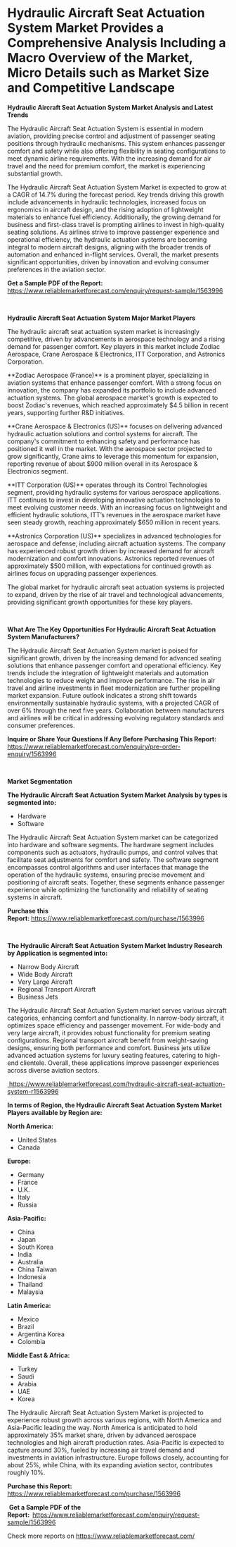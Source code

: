 <p><h1>Hydraulic Aircraft Seat Actuation System Market Provides a Comprehensive Analysis Including a Macro Overview of the Market, Micro Details such as Market Size and Competitive Landscape</h1></p><p><strong>Hydraulic Aircraft Seat Actuation System Market Analysis and Latest Trends</strong></p>
<p><p>The Hydraulic Aircraft Seat Actuation System is essential in modern aviation, providing precise control and adjustment of passenger seating positions through hydraulic mechanisms. This system enhances passenger comfort and safety while also offering flexibility in seating configurations to meet dynamic airline requirements. With the increasing demand for air travel and the need for premium comfort, the market is experiencing substantial growth.</p><p>The Hydraulic Aircraft Seat Actuation System Market is expected to grow at a CAGR of 14.7% during the forecast period. Key trends driving this growth include advancements in hydraulic technologies, increased focus on ergonomics in aircraft design, and the rising adoption of lightweight materials to enhance fuel efficiency. Additionally, the growing demand for business and first-class travel is prompting airlines to invest in high-quality seating solutions. As airlines strive to improve passenger experience and operational efficiency, the hydraulic actuation systems are becoming integral to modern aircraft designs, aligning with the broader trends of automation and enhanced in-flight services. Overall, the market presents significant opportunities, driven by innovation and evolving consumer preferences in the aviation sector.</p></p>
<p><strong>Get a Sample PDF of the Report:&nbsp;</strong> <a href="https://www.reliablemarketforecast.com/enquiry/request-sample/1563996?utm_campaign=1888&utm_medium=2&utm_source=Github&utm_content=ia&utm_term=27022025&utm_id=hydraulic-aircraft-seat-actuation-system">https://www.reliablemarketforecast.com/enquiry/request-sample/1563996</a></p>
<p>&nbsp;</p>
<p><strong>Hydraulic Aircraft Seat Actuation System Major Market Players</strong></p>
<p><p>The hydraulic aircraft seat actuation system market is increasingly competitive, driven by advancements in aerospace technology and a rising demand for passenger comfort. Key players in this market include Zodiac Aerospace, Crane Aerospace & Electronics, ITT Corporation, and Astronics Corporation.</p><p>**Zodiac Aerospace (France)** is a prominent player, specializing in aviation systems that enhance passenger comfort. With a strong focus on innovation, the company has expanded its portfolio to include advanced actuation systems. The global aerospace market's growth is expected to boost Zodiac's revenues, which reached approximately $4.5 billion in recent years, supporting further R&D initiatives.</p><p>**Crane Aerospace & Electronics (US)** focuses on delivering advanced hydraulic actuation solutions and control systems for aircraft. The company's commitment to enhancing safety and performance has positioned it well in the market. With the aerospace sector projected to grow significantly, Crane aims to leverage this momentum for expansion, reporting revenue of about $900 million overall in its Aerospace & Electronics segment.</p><p>**ITT Corporation (US)** operates through its Control Technologies segment, providing hydraulic systems for various aerospace applications. ITT continues to invest in developing innovative actuation technologies to meet evolving customer needs. With an increasing focus on lightweight and efficient hydraulic solutions, ITT’s revenues in the aerospace market have seen steady growth, reaching approximately $650 million in recent years.</p><p>**Astronics Corporation (US)** specializes in advanced technologies for aerospace and defense, including aircraft actuation systems. The company has experienced robust growth driven by increased demand for aircraft modernization and comfort innovations. Astronics reported revenues of approximately $500 million, with expectations for continued growth as airlines focus on upgrading passenger experiences.</p><p>The global market for hydraulic aircraft seat actuation systems is projected to expand, driven by the rise of air travel and technological advancements, providing significant growth opportunities for these key players.</p></p>
<p>&nbsp;</p>
<p><strong>What Are The Key Opportunities For Hydraulic Aircraft Seat Actuation System Manufacturers?</strong></p>
<p><p>The Hydraulic Aircraft Seat Actuation System market is poised for significant growth, driven by the increasing demand for advanced seating solutions that enhance passenger comfort and operational efficiency. Key trends include the integration of lightweight materials and automation technologies to reduce weight and improve performance. The rise in air travel and airline investments in fleet modernization are further propelling market expansion. Future outlook indicates a strong shift towards environmentally sustainable hydraulic systems, with a projected CAGR of over 6% through the next five years. Collaboration between manufacturers and airlines will be critical in addressing evolving regulatory standards and consumer preferences.</p></p>
<p><strong>Inquire or Share Your Questions If Any Before Purchasing This Report:</strong> <a href="https://www.reliablemarketforecast.com/enquiry/pre-order-enquiry/1563996?utm_campaign=1888&utm_medium=2&utm_source=Github&utm_content=ia&utm_term=27022025&utm_id=hydraulic-aircraft-seat-actuation-system">https://www.reliablemarketforecast.com/enquiry/pre-order-enquiry/1563996</a></p>
<p>&nbsp;</p>
<p><strong>Market Segmentation</strong></p>
<p><strong>The Hydraulic Aircraft Seat Actuation System Market Analysis by types is segmented into:</strong></p>
<p><ul><li>Hardware</li><li>Software</li></ul></p>
<p><p>The Hydraulic Aircraft Seat Actuation System market can be categorized into hardware and software segments. The hardware segment includes components such as actuators, hydraulic pumps, and control valves that facilitate seat adjustments for comfort and safety. The software segment encompasses control algorithms and user interfaces that manage the operation of the hydraulic systems, ensuring precise movement and positioning of aircraft seats. Together, these segments enhance passenger experience while optimizing the functionality and reliability of seating systems in aircraft.</p></p>
<p><strong>Purchase this Report:&nbsp;</strong><a href="https://www.reliablemarketforecast.com/purchase/1563996?utm_campaign=1888&utm_medium=2&utm_source=Github&utm_content=ia&utm_term=27022025&utm_id=hydraulic-aircraft-seat-actuation-system">https://www.reliablemarketforecast.com/purchase/1563996</a></p>
<p>&nbsp;</p>
<p><strong>The Hydraulic Aircraft Seat Actuation System Market Industry Research by Application is segmented into:</strong></p>
<p><ul><li>Narrow Body Aircraft</li><li>Wide Body Aircraft</li><li>Very Large Aircraft</li><li>Regional Transport Aircraft</li><li>Business Jets</li></ul></p>
<p><p>The Hydraulic Aircraft Seat Actuation System market serves various aircraft categories, enhancing comfort and functionality. In narrow-body aircraft, it optimizes space efficiency and passenger movement. For wide-body and very large aircraft, it provides robust functionality for premium seating configurations. Regional transport aircraft benefit from weight-saving designs, ensuring both performance and comfort. Business jets utilize advanced actuation systems for luxury seating features, catering to high-end clientele. Overall, these applications improve passenger experiences across diverse aviation sectors.</p></p>
<p><a href="https://www.reliablemarketforecast.com/hydraulic-aircraft-seat-actuation-system-r1563996?utm_campaign=1888&utm_medium=2&utm_source=Github&utm_content=ia&utm_term=27022025&utm_id=hydraulic-aircraft-seat-actuation-system">&nbsp;https://www.reliablemarketforecast.com/hydraulic-aircraft-seat-actuation-system-r1563996</a></p>
<p><strong>In terms of Region, the Hydraulic Aircraft Seat Actuation System Market Players available by Region are:</strong></p>
<p>
    <p> <strong> North America: </strong>
        <ul>
            <li>United States</li>
            <li>Canada</li>
        </ul>
        </p> 
    <p> <strong> Europe: </strong>
        <ul>
            <li>Germany</li>
            <li>France</li>
            <li>U.K.</li>
            <li>Italy</li>
            <li>Russia</li>
        </ul>
        </p> 
    <p> <strong> Asia-Pacific: </strong>
        <ul>
            <li>China</li>
            <li>Japan</li>
            <li>South Korea</li>
            <li>India</li>
            <li>Australia</li>
            <li>China Taiwan</li>
            <li>Indonesia</li>
            <li>Thailand</li>
            <li>Malaysia</li>
        </ul>
        </p> 
    <p> <strong> Latin America: </strong>
        <ul>
            <li>Mexico</li>
            <li>Brazil</li>
            <li>Argentina Korea</li>
            <li>Colombia</li>
        </ul>
        </p> 
    <p> <strong> Middle East & Africa: </strong>
        <ul>
            <li>Turkey</li>
            <li>Saudi</li>
            <li>Arabia</li>
            <li>UAE</li>
            <li>Korea</li>
        </ul>
    </p>
    </p>
<p><p>The Hydraulic Aircraft Seat Actuation System Market is projected to experience robust growth across various regions, with North America and Asia-Pacific leading the way. North America is anticipated to hold approximately 35% market share, driven by advanced aerospace technologies and high aircraft production rates. Asia-Pacific is expected to capture around 30%, fueled by increasing air travel demand and investments in aviation infrastructure. Europe follows closely, accounting for about 25%, while China, with its expanding aviation sector, contributes roughly 10%.</p></p>
<p><strong>Purchase this Report: </strong><a href="https://www.reliablemarketforecast.com/purchase/1563996?utm_campaign=1888&utm_medium=2&utm_source=Github&utm_content=ia&utm_term=27022025&utm_id=hydraulic-aircraft-seat-actuation-system">https://www.reliablemarketforecast.com/purchase/1563996</a></p>
<p>&nbsp;<strong>Get a Sample PDF of the Report:&nbsp;&nbsp;</strong><a href="https://www.reliablemarketforecast.com/enquiry/request-sample/1563996?utm_campaign=1888&utm_medium=2&utm_source=Github&utm_content=ia&utm_term=27022025&utm_id=hydraulic-aircraft-seat-actuation-system">https://www.reliablemarketforecast.com/enquiry/request-sample/1563996</a></p>
<p><strong></strong></p>
<p>Check more reports on <a href="https://www.reliablemarketforecast.com/?utm_campaign=1888&utm_medium=2&utm_source=Github&utm_content=ia&utm_term=27022025&utm_id=hydraulic-aircraft-seat-actuation-system">https://www.reliablemarketforecast.com/</a></p>